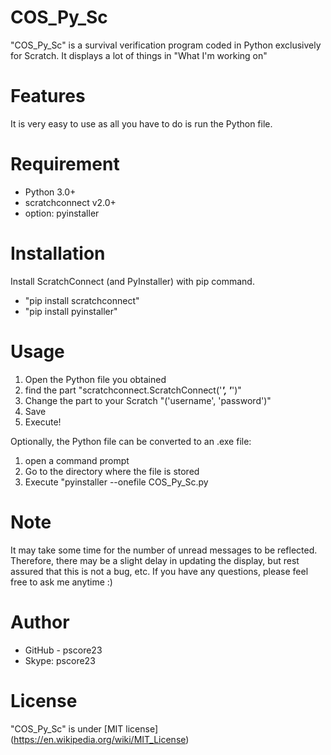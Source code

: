# COS_Py_Sc

"COS_Py_Sc" is a survival verification program coded in Python exclusively for Scratch.
It displays a lot of things in "What I'm working on"

# Features

It is very easy to use as all you have to do is run the Python file.

# Requirement 

* Python 3.0+
* scratchconnect v2.0+
* option: pyinstaller

# Installation

Install ScratchConnect (and PyInstaller) with pip command.

* "pip install scratchconnect"
* "pip install pyinstaller"

# Usage

1. Open the Python file you obtained
2. find the part "scratchconnect.ScratchConnect('_____', '_____')"
3. Change the part to your Scratch "('username', 'password')"
4. Save
5. Execute!

Optionally, the Python file can be converted to an .exe file:
1. open a command prompt
2. Go to the directory where the file is stored
3. Execute "pyinstaller --onefile COS_Py_Sc.py

# Note

It may take some time for the number of unread messages to be reflected.
Therefore, there may be a slight delay in updating the display, but rest assured that this is not a bug, etc.
If you have any questions, please feel free to ask me anytime :)


# Author

* GitHub - pscore23
* Skype: pscore23

# License

"COS_Py_Sc" is under [MIT license] (https://en.wikipedia.org/wiki/MIT_License)
